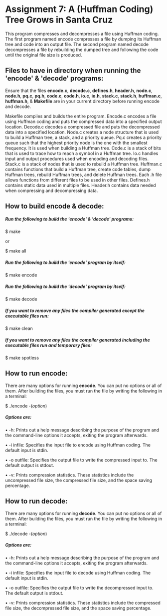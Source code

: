 # Assignment 7: A (Huffman Coding) Tree Grows in Santa Cruz

This program compresses and decompresses a file using Huffman coding. The first program named encode compresses a file by dumping its Huffman tree and code into an output file. The second program named decode decompresses a file by rebuilding the dumped tree and following the code until the original file size is produced.

## Files to have in directory when running the 'encode' & 'decode' programs:

Ensure that the files **encode.c**, **decode.c**, **defines.h**, **header.h**, **node.c**, **node.h**, **pq.c**, **pq.h**, **code.c**, **code.h**, **io.c**, **io.h**, **stack.c**, **stack.h**, **huffman.c**, **huffman.h**, & **Makefile** are in your current directory before running encode and decode. 

Makefile compiles and builds the entire program. Encode.c encodes a file using Huffman coding and puts the compressed data into a specified output location. Decode.c decodes a compressed file and puts the decompressed data into a specified location. Node.c creates a node structure that is used to build a Huffman tree, a stack, and a priority queue. Pq.c creates a priority queue such that the highest priority node is the one with the smallest frequency. It is used when building a Huffman tree. Code.c is a stack of bits that is used to trace how to reach a symbol in a Huffman tree. Io.c handles input and output procedures used when encoding and decoding files. Stack.c is a stack of nodes that is used to rebuild a Huffman tree. Huffman.c contains functions that build a Huffman tree, create code tables, dump Huffman trees, rebuild Huffman trees, and delete Huffman trees. Each .h file allows functions from different files to be used in other files. Defines.h contains static data used in multiple files. Header.h contains data needed when compressing and decompressing data.

## How to build encode & decode:

##### Run the following to build the 'encode' & 'decode' programs:

$ make

or

$ make all

##### Run the following to build the 'encode' program by itself:

$ make encode

##### Run the following to build the 'decode' program by itself:

$ make decode

##### If you want to remove any files the compiler generated except the executable files run:

$ make clean

##### If you want to remove any files the compiler generated including the executable files run and temporary files:

$ make spotless

## How to run encode:

There are many options for running **encode**. You can put no options or all of them. After building the files, you must run the file by writing the following in a terminal:

 $ ./encode -(*option*)
 
##### Options are:

• -h: Prints out a help message describing the purpose of the program and the command-line options it accepts, exiting the program afterwards.

• -i infile: Specifies the input file to encode using Huffman coding. The default input is stdin.

• -o outfile: Specifies the output file to write the compressed input to. The default output is stdout.

• -v: Prints compression statistics. These statistics include the uncompressed file size, the compressed file size, and the space saving percentage. 

## How to run decode:

There are many options for running **decode**. You can put no options or all of them. After building the files, you must run the file by writing the following in a terminal:

 $ ./decode -(*option*)
 
##### Options are:

• -h: Prints out a help message describing the purpose of the program and the command-line options it accepts, exiting the program afterwards.

• -i infile: Specifies the input file to decode using Huffman coding. The default input is stdin.

• -o outfile: Specifies the output file to write the decompressed input to. The default output is stdout.

• -v: Prints compression statistics. These statistics include the compressed file size, the decompressed file size, and the space saving percentage.
